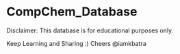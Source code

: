# CompChem_Database

Disclaimer: This database is for educational purposes only.

Keep Learning and Sharing :)
Cheers @iamkbatra
